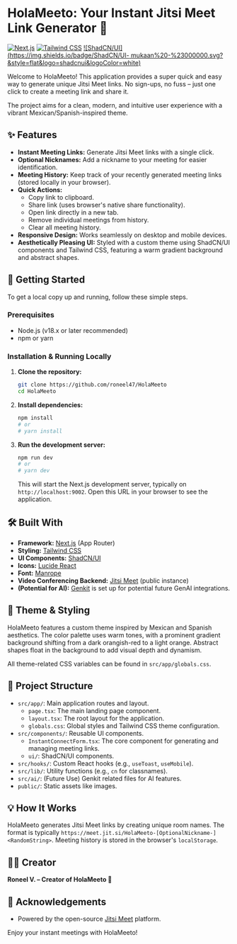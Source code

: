 # HolaMeeto: Your Instant Jitsi Meet Link Generator 🌮

[![Next.js](https://img.shields.io/badge/Next.js-15.x-black?logo=next.js&logoColor=white)](https://nextjs.org/)
[![Tailwind CSS](https://img.shields.io/badge/Tailwind_CSS-3.x-38B2AC?logo=tailwind-css&logoColor=white)](https://tailwindcss.com/)
[![ShadCN/UI](https://img.shields.io/badge/ShadCN/UI- mukaan%20-%23000000.svg?&style=flat&logo=shadcnui&logoColor=white)](https://ui.shadcn.com/)

Welcome to HolaMeeto! This application provides a super quick and easy way to generate unique Jitsi Meet links. No sign-ups, no fuss – just one click to create a meeting link and share it.

The project aims for a clean, modern, and intuitive user experience with a vibrant Mexican/Spanish-inspired theme.

## ✨ Features

- **Instant Meeting Links:** Generate Jitsi Meet links with a single click.
- **Optional Nicknames:** Add a nickname to your meeting for easier identification.
- **Meeting History:** Keep track of your recently generated meeting links (stored locally in your browser).
- **Quick Actions:**
    - Copy link to clipboard.
    - Share link (uses browser's native share functionality).
    - Open link directly in a new tab.
    - Remove individual meetings from history.
    - Clear all meeting history.
- **Responsive Design:** Works seamlessly on desktop and mobile devices.
- **Aesthetically Pleasing UI:** Styled with a custom theme using ShadCN/UI components and Tailwind CSS, featuring a warm gradient background and abstract shapes.

## 🚀 Getting Started

To get a local copy up and running, follow these simple steps.

### Prerequisites

- Node.js (v18.x or later recommended)
- npm or yarn

### Installation & Running Locally

1.  **Clone the repository:**
    ```bash
    git clone https://github.com/roneel47/HolaMeeto
    cd HolaMeeto
    ```

2.  **Install dependencies:**
    ```bash
    npm install
    # or
    # yarn install
    ```

3.  **Run the development server:**
    ```bash
    npm run dev
    # or
    # yarn dev
    ```
    This will start the Next.js development server, typically on `http://localhost:9002`. Open this URL in your browser to see the application.

## 🛠️ Built With

-   **Framework:** [Next.js](https://nextjs.org/) (App Router)
-   **Styling:** [Tailwind CSS](https://tailwindcss.com/)
-   **UI Components:** [ShadCN/UI](https://ui.shadcn.com/)
-   **Icons:** [Lucide React](https://lucide.dev/)
-   **Font:** [Manrope](https://fonts.google.com/specimen/Manrope)
-   **Video Conferencing Backend:** [Jitsi Meet](https://jitsi.org/jitsi-meet/) (public instance)
-   **(Potential for AI):** [Genkit](https://firebase.google.com/docs/genkit) is set up for potential future GenAI integrations.

## 🎨 Theme & Styling

HolaMeeto features a custom theme inspired by Mexican and Spanish aesthetics. The color palette uses warm tones, with a prominent gradient background shifting from a dark orangish-red to a light orange. Abstract shapes float in the background to add visual depth and dynamism.

All theme-related CSS variables can be found in `src/app/globals.css`.

## 📄 Project Structure

-   `src/app/`: Main application routes and layout.
    -   `page.tsx`: The main landing page component.
    -   `layout.tsx`: The root layout for the application.
    -   `globals.css`: Global styles and Tailwind CSS theme configuration.
-   `src/components/`: Reusable UI components.
    -   `InstantConnectForm.tsx`: The core component for generating and managing meeting links.
    -   `ui/`: ShadCN/UI components.
-   `src/hooks/`: Custom React hooks (e.g., `useToast`, `useMobile`).
-   `src/lib/`: Utility functions (e.g., `cn` for classnames).
-   `src/ai/`: (Future Use) Genkit related files for AI features.
-   `public/`: Static assets like images.

## 💡 How It Works

HolaMeeto generates Jitsi Meet links by creating unique room names. The format is typically `https://meet.jit.si/HolaMeeto-[OptionalNickname-]<RandomString>`. Meeting history is stored in the browser's `localStorage`.

## 🧑‍💻 Creator

**Roneel V. – Creator of HolaMeeto 🌮**

## 🙏 Acknowledgements

-   Powered by the open-source [Jitsi Meet](https://jitsi.org/jitsi-meet/) platform.

Enjoy your instant meetings with HolaMeeto!
